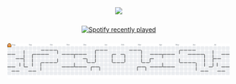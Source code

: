 
<div align="center">
  <img height="200" src="https://tenor.com/view/eren-jaeger-gif-3097081217957562933"  />
</div>

###

<div align="center">
  <a href="https://open.spotify.com/user/Akshaansh">
    <img src="https://spotify-recently-played-readme.vercel.app/api?user=Akshaansh&count=3&unique=true" alt="Spotify recently played"  />
  </a>
</div>

###

<picture>
  <source media="(prefers-color-scheme: dark)" srcset="https://raw.githubusercontent.com/akshaanxh/akshaanxh/output/pacman-contribution-graph-dark.svg">
  <source media="(prefers-color-scheme: light)" srcset="https://raw.githubusercontent.com/akshaanxh/akshaanxh/output/pacman-contribution-graph.svg">
  <img alt="pacman contribution graph" src="https://raw.githubusercontent.com/akshaanxh/akshaanxh/output/pacman-contribution-graph.svg">
</picture>

###
